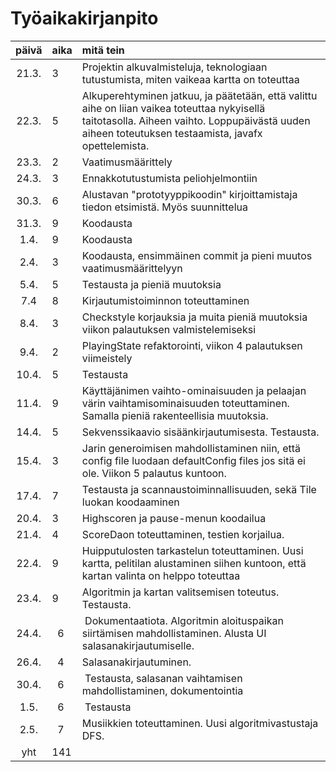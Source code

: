 # Työaikakirjanpito

| päivä | aika | mitä tein  |
| :----:|:-----| :-----|
| 21.3. |  3   | Projektin alkuvalmisteluja, teknologiaan tutustumista, miten vaikeaa kartta on toteuttaa |
| 22.3. |  5   | Alkuperehtyminen jatkuu, ja päätetään, että valittu aihe on liian vaikea toteuttaa nykyisellä taitotasolla. Aiheen vaihto. Loppupäivästä uuden aiheen toteutuksen testaamista, javafx opettelemista. |
| 23.3. |  2   | Vaatimusmäärittely |
| 24.3. |  3   | Ennakkotutustumista peliohjelmontiin |
| 30.3. |  6   | Alustavan "prototyyppikoodin" kirjoittamistaja tiedon etsimistä. Myös suunnittelua |
| 31.3. |  9   | Koodausta |
|  1.4. |  9   | Koodausta |
|  2.4. |  3   | Koodausta, ensimmäinen commit ja pieni muutos vaatimusmäärittelyyn |
|  5.4. |  5   | Testausta ja pieniä muutoksia |
|  7.4  |  8   | Kirjautumistoiminnon toteuttaminen |
|  8.4. |  3   | Checkstyle korjauksia ja muita pieniä muutoksia viikon palautuksen valmistelemiseksi |
|  9.4. |  2   | PlayingState refaktorointi, viikon 4 palautuksen viimeistely |
|  10.4.|  5   | Testausta |
|  11.4.|  9   | Käyttäjänimen vaihto-ominaisuuden ja pelaajan värin vaihtamisominaisuuden toteuttaminen. Samalla pieniä rakenteellisia muutoksia. |
|  14.4.|  5   | Sekvenssikaavio sisäänkirjautumisesta. Testausta. |
|  15.4.|  3   | Jarin generoimisen mahdollistaminen niin, että config file luodaan defaultConfig files jos sitä ei ole. Viikon 5 palautus kuntoon. |
|  17.4.|  7   | Testausta ja scannaustoiminnallisuuden, sekä Tile luokan koodaaminen |
|  20.4.|  3   | Highscoren ja pause-menun koodailua |
|  21.4.|  4   | ScoreDaon toteuttaminen, testien korjailua. |
|  22.4.|  9   | Huipputulosten tarkastelun toteuttaminen. Uusi kartta, pelitilan alustaminen siihen kuntoon, että kartan valinta on helppo toteuttaa |
|  23.4.|  9   | Algoritmin ja kartan valitsemisen toteutus. Testausta. |
|  24.4.|  6   | Dokumentaatiota. Algoritmin aloituspaikan siirtämisen mahdollistaminen. Alusta UI salasanakirjautumiselle. |
|  26.4.|  4   | Salasanakirjautuminen. |
|  30.4.|  6   | Testausta, salasanan vaihtamisen mahdollistaminen, dokumentointia |
|  1.5. |  6   | Testausta |
|  2.5. |  7   | Musiikkien toteuttaminen. Uusi algoritmivastustaja DFS. |
| yht   |  141 |  | 
